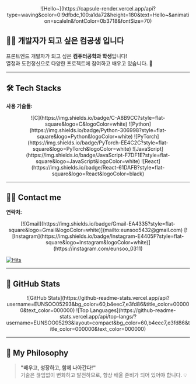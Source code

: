 <div align="center">
    ![Hello~](https://capsule-render.vercel.app/api?type=waving&color=0:9dfbdc,100:a1da72&height=180&text=Hello~&animation=scaleIn&fontColor=0b3718&fontSize=70)
</div>

## 👨‍💻 개발자가 되고 싶은 컴공생 입니다
프론트엔드 개발자가 되고 싶은 **컴퓨터공학과 학생**입니다!  
열정과 도전정신으로 다양한 프로젝트에 참여하고 배우고 있습니다. 🚀

---

## 🛠️ Tech Stacks

**사용 기술들:**

<div align="center">
    ![C](https://img.shields.io/badge/C-A8B9CC?style=flat-square&logo=C&logoColor=white)
    ![Python](https://img.shields.io/badge/Python-306998?style=flat-square&logo=Python&logoColor=white)
    ![PyTorch](https://img.shields.io/badge/PyTorch-EE4C2C?style=flat-square&logo=PyTorch&logoColor=white)
    ![JavaScript](https://img.shields.io/badge/JavaScript-F7DF1E?style=flat-square&logo=JavaScript&logoColor=white)
    ![React](https://img.shields.io/badge/React-61DAFB?style=flat-square&logo=React&logoColor=black)
</div>

---

## 🧑‍💻 Contact me

**연락처:**

<div align="center">
    [![Gmail](https://img.shields.io/badge/Gmail-EA4335?style=flat-square&logo=Gmail&logoColor=white)](mailto:eunsoo5432@gmail.com)
    [![Instagram](https://img.shields.io/badge/Instagram-E4405F?style=flat-square&logo=Instagram&logoColor=white)](https://instagram.com/eunsoo_0311)
</div>

[![Hits](https://hits.seeyoufarm.com/api/count/incr/badge.svg?url=https%3A%2F%2Fgithub.com%2FEUNSOO05293%2F&count_bg=%23000000&title_bg=%23000000&icon=github.svg&icon_color=%23FFFFFF&title=GitHub&edge_flat=false)](https://hits.seeyoufarm.com)

---

## 🏅 GitHub Stats

<div align="center">
    ![GitHub Stats](https://github-readme-stats.vercel.app/api?username=EUNSOO05293&bg_color=60,b4eec7,e3fd86&title_color=000000&text_color=000000)
    ![Top Languages](https://github-readme-stats.vercel.app/api/top-langs/?username=EUNSOO05293&layout=compact&bg_color=60,b4eec7,e3fd86&title_color=000000&text_color=000000)
</div>

---

## 💬 My Philosophy

> **"배우고, 성장하고, 함께 나아간다!"**  
> 기술은 끊임없이 변화하고 발전하므로, 항상 배울 준비가 되어 있어야 합니다. 💡

